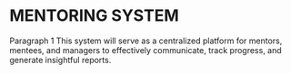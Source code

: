 # MENTORING SYSTEM

Paragraph 1 This system will serve as a centralized platform for mentors, mentees, and managers 
to effectively communicate, track progress, and generate insightful reports. 
